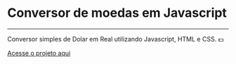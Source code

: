 # Conversor de moedas em Javascript
***
Conversor simples de Dolar em Real utilizando Javascript, HTML e CSS. :dollar:

[Acesse o projeto aqui](https://flavio-sipoli.github.io/conversorDeMoeda/)




